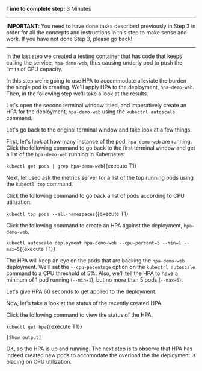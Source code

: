 **Time to complete step:** 3 Minutes

------

**IMPORTANT**: You need to have done tasks described previously in Step 3 in order for all the concepts and instructions
in this step to make sense and work. If you have not done Step 3, please go back!

------

In the last step we created a testing container that has code that keeps calling the service, `hpa-demo-web`, thus causing
underly pod to push the limits of CPU capacity.

In this step we're going to use HPA to accommodate alleviate the burden the single pod is creating. We'll apply HPA
to the deployment, `hpa-demo-web`. Then, in the following step we'll take a look at the results.

Let's open the second terminal window titled, and imperatively create an HPA for the deployment, `hpa-demo-web` using the `kubectrl autoscale`
command. 

Let's go back to the original terminal window and take look at a few things.

First, let's look at how many instance of the pod, `hpa-demo-web` are running. Click the following command to go back to the
first terminal window and get a list of the `hpa-demo-web` running in Kubernetes:

`kubectl get pods | grep hpa-demo-web`{{execute T1}

Next, let used ask the metrics server for a list of the top running pods using the `kubectl top` command.

Click the following command to go back a list of pods according to CPU utilization.

`kubectl top pods --all-namespaces`{{execute T1}


Click the following command to create an HPA against the deployment, `hpa-demo-web`.

`kubectl autoscale deployment hpa-demo-web --cpu-percent=5 --min=1 --max=5`{{execute T1}}

The HPA will keep an eye on the pods that are backing the `hpa-demo-web` deployment. We'll set the `--cpu-pecentage` option
on the `kubectrl autoscale` command to a CPU threshold of 5%. Also, we'll tell the HPA to have a mininum of 1 pod running
(`--min=1`), but no more than 5 pods (`--max=5`).

Let's give HPA 60 seconds to get applied to the deployment.

Now, let's take a look at the status of the recently created HPA. 

Click the following command to view the status of the HPA.

`kubectl get hpa`{{execute T1}}

`[Show output]`

OK, so the HPA is up and running. The next step is to observe that HPA has indeed created new pods to accomodate the overload
the the deployment is placing on CPU utilization.






